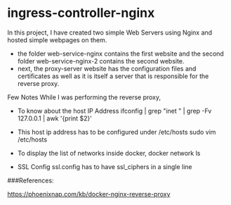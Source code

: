 # ingress-controller-nginx

In this project, 
I have created two simple Web Servers using Nginx and hosted simple webpages on them.
 - the folder web-service-nginx contains the first website
 and the second folder web-service-nginx-2 contains the second website.
 - next, the proxy-server website has the configuration files and certificates as well as it is itself a server that is responsible for the reverse proxy. 


Few Notes While I was performing the reverse proxy,

 - To know about the host IP Address
ifconfig | grep "inet " | grep -Fv 127.0.0.1 | awk '{print $2}'

- This host ip address has to be configured under /etc/hosts
sudo vim /etc/hosts

- To display the list of networks inside docker,
docker network ls

- SSL Config ssl.config has to have ssl_ciphers in a single line


###References:

https://phoenixnap.com/kb/docker-nginx-reverse-proxy